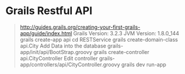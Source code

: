# Grails Restful API
>http://guides.grails.org/creating-your-first-grails-app/guide/index.html
>Grails Version: 3.2.3
>JVM Version: 1.8.0_144
>grails create-app api
>cd RESTService
>grails create-domain-class api.City
>Add Data into the database grails-app/init/api/BootStrap.groovy
>grails create-controller api.CityController
>Edit controller grails-app/controllers/api/CityController.groovy
>grails dev run-app
